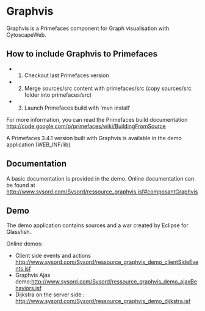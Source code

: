 Graphvis
========

Graphvis is a Primefaces component for Graph visualisation with CytoscapeWeb.

## How to include Graphvis to Primefaces

* 1. Checkout last Primefaces version
* 2. Merge sources/src content with primefaces/src (copy sources/src folder into primefaces/src) 
* 3. Launch Primefaces build with 'mvn install' 

For more information, you can read the Primefaces build documentation http://code.google.com/p/primefaces/wiki/BuildingFromSource

A Primefaces 3.4.1 version built with Graphvis is available in the demo application (WEB_INF/lib) 

## Documentation
A basic documentation is provided in the demo. 
Online documentation can be found at http://www.sysord.com/Sysord/ressource_graphvis.jsf#composantGraphvis

## Demo

The demo application contains sources and a war created by Eclipse for Glassfish. 

Online demos:
  - Client side events and actions http://www.sysord.com/Sysord/ressource_graphvis_demo_clientSideEvents.jsf   
  - Graphvis Ajax demo:http://www.sysord.com/Sysord/ressource_graphvis_demo_ajaxBehaviors.jsf
  - Dijkstra on the server side : http://www.sysord.com/Sysord/ressource_graphvis_demo_dijkstra.jsf

